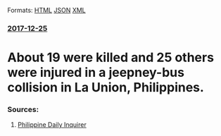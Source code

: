 
Formats: [HTML](/news/2017/12/25/about-19-were-killed-and-25-others-were-injured-in-a-jeepney-bus-collision-in-la-union-philippines.html)  [JSON](/news/2017/12/25/about-19-were-killed-and-25-others-were-injured-in-a-jeepney-bus-collision-in-la-union-philippines.json)  [XML](/news/2017/12/25/about-19-were-killed-and-25-others-were-injured-in-a-jeepney-bus-collision-in-la-union-philippines.xml)  

### [2017-12-25](/news/2017/12/25/index.md)

# About 19 were killed and 25 others were injured in a jeepney-bus collision in La Union, Philippines. 




### Sources:

1. [Philippine Daily Inquirer](https://newsinfo.inquirer.net/955018/breaking-accident-road-dead-jeepney-bus-partas-agoo-la-union)
